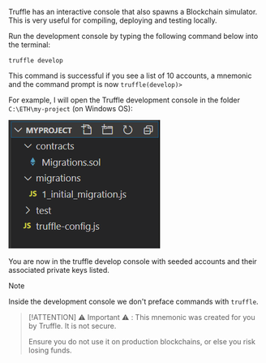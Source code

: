 
Truffle has an interactive console that also spawns a Blockchain simulator. 
This is very useful for compiling, deploying and testing locally.

Run the development console by typing the following command below into the terminal:

```shell
truffle develop
```

This command is successful if you see a list of 10 accounts, a mnemonic and the command prompt is now `truffle(develop)>`

For example, I will open the Truffle development console in the folder `C:\ETH\my-project` 
(on Windows OS):

![Truffle development console](../../images/truffle/image-13.png)

You are now in the truffle develop console with seeded accounts and their associated private keys listed.

> [!NOTE]
> Inside the development console we don't preface commands with `truffle`.


> [!ATTENTION]
> ⚠️  Important ⚠️  : This mnemonic was created for you by Truffle. It is not secure.
>
> Ensure you do not use it on production blockchains, or else you risk losing funds.
